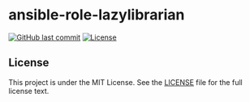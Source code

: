 # ansible-role-lazylibrarian

[![GitHub last commit](https://img.shields.io/github/last-commit/ursinn/ansible-role-lazylibrarian?logo=github&style=for-the-badge)](https://github.com/ursinn/ansible-role-lazylibrarian/commits)
[![License](https://img.shields.io/github/license/ursinn/ansible-role-lazylibrarian?style=for-the-badge)](https://github.com/ursinn/ansible-role-lazylibrarian/blob/main/LICENSE)

## License

This project is under the MIT License. See the [LICENSE](https://github.com/ursinn/ansible-role-lazylibrarian/blob/main/LICENSE) file for the full license text.
